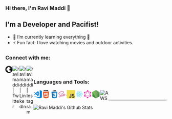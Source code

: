 ### Hi there, I'm Ravi Maddi 👋

## I'm a Developer and Pacifist!

- 🌱 I’m currently learning everything 🤣
- ⚡ Fun fact: I love watching movies and outdoor activities.

### Connect with me:

[<img align="left" alt="ravimaddi" width="22px" src="https://raw.githubusercontent.com/iconic/open-iconic/master/svg/globe.svg" />][website]
[<img align="left" alt="ravimaddi | Twitter" width="22px" src="https://cdn.jsdelivr.net/npm/simple-icons@v3/icons/twitter.svg" />][twitter]
[<img align="left" alt="ravimaddi | LinkedIn" width="22px" src="https://cdn.jsdelivr.net/npm/simple-icons@v3/icons/linkedin.svg" />][linkedin]
[<img align="left" alt="ravimaddi | Instagram" width="22px" src="https://cdn.jsdelivr.net/npm/simple-icons@v3/icons/instagram.svg" />][instagram]

<br />

### Languages and Tools:

<img align="left" alt="Visual Studio Code" width="26px" src="https://raw.githubusercontent.com/github/explore/80688e429a7d4ef2fca1e82350fe8e3517d3494d/topics/visual-studio-code/visual-studio-code.png" />
<img align="left" alt="HTML5" width="26px" src="https://raw.githubusercontent.com/github/explore/80688e429a7d4ef2fca1e82350fe8e3517d3494d/topics/html/html.png" />
<img align="left" alt="CSS3" width="26px" src="https://raw.githubusercontent.com/github/explore/80688e429a7d4ef2fca1e82350fe8e3517d3494d/topics/css/css.png" />
<img align="left" alt="Sass" width="26px" src="https://raw.githubusercontent.com/github/explore/80688e429a7d4ef2fca1e82350fe8e3517d3494d/topics/sass/sass.png" />
<img align="left" alt="JavaScript" width="26px" src="https://raw.githubusercontent.com/github/explore/80688e429a7d4ef2fca1e82350fe8e3517d3494d/topics/javascript/javascript.png" />
<img align="left" alt="React" width="26px" src="https://raw.githubusercontent.com/github/explore/80688e429a7d4ef2fca1e82350fe8e3517d3494d/topics/react/react.png" />
<img align="left" alt="GraphQL" width="26px" src="https://raw.githubusercontent.com/github/explore/80688e429a7d4ef2fca1e82350fe8e3517d3494d/topics/graphql/graphql.png" />
<img align="left" alt="Node.js" width="26px" src="https://raw.githubusercontent.com/github/explore/80688e429a7d4ef2fca1e82350fe8e3517d3494d/topics/nodejs/nodejs.png" />
<img align="left" alt="AWS" width="26px" src="https://user-images.githubusercontent.com/16042502/90978227-d1a80e00-e569-11ea-9711-9f89e413e19c.png" />

<br />

---

<img align="left" alt="Ravi Maddi's Github Stats" src="https://github-readme-stats.vercel.app/api?username=ravimaddi&show_icons=true&hide_border=true" />

[website]: https://github.com/ravimaddi
[twitter]: https://twitter.com/MaddiRavi
[instagram]: https://www.instagram.com/ravimaddi18/
[linkedin]: https://www.linkedin.com/in/ravi-maddi-788038129/
